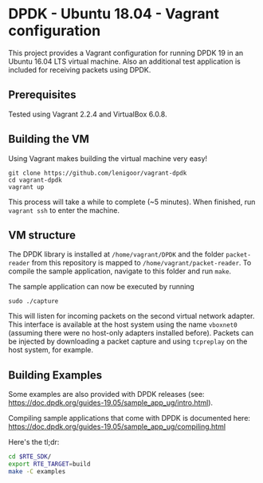 # DPDK - Ubuntu 18.04 - Vagrant configuration
This project provides a Vagrant configuration for running DPDK 19 in an Ubuntu 16.04 LTS virtual machine. Also an additional test application is included for receiving packets using DPDK.

## Prerequisites
Tested using Vagrant 2.2.4 and VirtualBox 6.0.8.

## Building the VM
Using Vagrant makes building the virtual machine very easy!
```
git clone https://github.com/lenigoor/vagrant-dpdk
cd vagrant-dpdk
vagrant up
```

This process will take a while to complete (~5 minutes). When finished, run `vagrant ssh` to enter the machine.

## VM structure
The DPDK library is installed at `/home/vagrant/DPDK` and the folder `packet-reader` from this repository is  mapped to `/home/vagrant/packet-reader`. To compile the sample application, navigate to this folder and run `make`.

The sample application can now be executed by running
```
sudo ./capture
```

This will listen for incoming packets on the second virtual network adapter. This interface is available at the host system using the name `vboxnet0` (assuming there were no host-only adapters installed before). Packets can be injected by downloading a packet capture and using `tcpreplay` on the host system, for example.

## Building Examples 
Some examples are also provided with DPDK releases (see: https://doc.dpdk.org/guides-19.05/sample_app_ug/intro.html).

Compiling sample applications that come with DPDK is documented here: https://doc.dpdk.org/guides-19.05/sample_app_ug/compiling.html

Here's the tl;dr:
```bash
cd $RTE_SDK/
export RTE_TARGET=build
make -C examples
```
